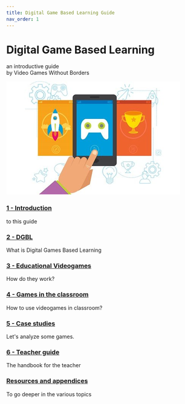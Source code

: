 ```yaml
---
title: Digital Game Based Learning Guide
nav_order: 1
---
```

# Digital Game Based Learning
an introductive guide  
by Video Games Without Borders

![](img/CaseGameBasedLearning.jpg)

### [1 - Introduction](01_introduction.md)
to this guide
### [2 - DGBL](20_dgbl.md)
What is Digital Games Based Learning
### [3 - Educational Videogames](30_educational_games.md)
How do they work?
### [4 - Games in the classroom](40_integrating_games.md)
How to use videogames in classroom?
### [5 - Case studies](50_case_studies.md)
Let's analyze some games.
### [6 - Teacher guide](60_teacher_guide.md)
The handbook for the teacher
### [Resources and appendices](100_resources.md)
To go deeper in the various topics
